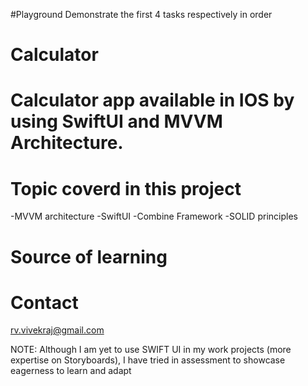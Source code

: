 #Playground Demonstrate the first 4 tasks respectively in order

# Calculator
# Calculator app available in IOS by using SwiftUI and MVVM Architecture.


# Topic coverd in this project 
-MVVM architecture
-SwiftUI
-Combine Framework
-SOLID principles



# Source of learning 

# Contact 
rv.vivekraj@gmail.com

NOTE: Although I am yet to use SWIFT UI in my work projects (more expertise on Storyboards), I have tried in assessment to showcase eagerness to learn and adapt 

